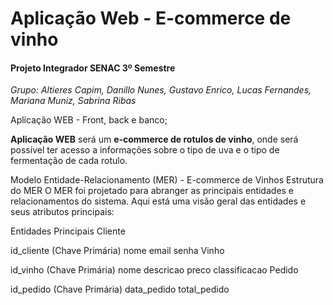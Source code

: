 # Aplicação Web - E-commerce de vinho

<h4>Projeto Integrador SENAC 3º Semestre</h4>

_Grupo: Altieres Capim, Danillo Nunes, Gustavo Enrico, Lucas Fernandes, Mariana Muniz, Sabrina Ribas_

Aplicação WEB - Front, back e banco;

**Aplicação WEB** será um **e-commerce de rotulos de vinho**, onde será possivel ter acesso a informações sobre o tipo de uva e o tipo de fermentação de cada rotulo.


Modelo Entidade-Relacionamento (MER) - E-commerce de Vinhos
Estrutura do MER
O MER foi projetado para abranger as principais entidades e relacionamentos do sistema. Aqui está uma visão geral das entidades e seus atributos principais:

Entidades Principais
Cliente

id_cliente (Chave Primária)
nome
email
senha
Vinho

id_vinho (Chave Primária)
nome
descricao
preco
classificacao
Pedido

id_pedido (Chave Primária)
data_pedido
total_pedido
